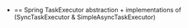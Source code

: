* == Spring TaskExecutor abstraction + implementations of (SyncTaskExecutor & SimpleAsyncTaskExecutor)